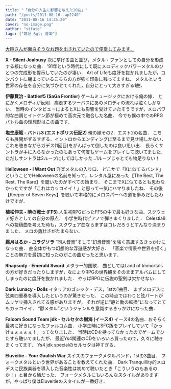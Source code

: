 ```yaml
---
title: "「自分の人生に影響を与えた10曲」"
path: "/posts/2011-08-16--wp2240"
date: "2011-08-16 14:35:20"
cover: "no-image.png"
author: "stfate"
tags: ["雑記 &gt; 音楽"]
---
```



<a href="http://d.hatena.ne.jp/zephyrcradle/20110815/1313420384">大臣さんが面白そうなお題を出されていたので便乗してみます．</a>

<span class="topics"><strong>X - Silent Jealousy</strong></span>
次に挙げる曲と並び，メタル・ファンとしての自分を形成する核になった曲．
'91年という時代にして既にメロディックパワーメタルのひとつの完成形を提示していたのが凄い．
Art of Lifeも度肝を抜かれましたが，コンパクトに纏まっているこちらの方が強く印象に残ってますね．
メタルという世界の存在を自分に気づかせてくれた，自分にとって大きすぎる1曲．

<span class="topics"><strong>伊藤賢治 - Battle#5 (SaGa Frontier)</strong></span>
ゲームミュージックにおける俺の嫁．
とにかくメロディが反則．疾走するツーバスにあのメロディの流れは泣くしかない．
当時のインタビューによるとXにも影響を受けていたそうですが，メロパワ的な曲調とイトケン節が極めて高次元で融合した名曲．
今でも僕の中でのRPGバトル曲の理想形はこの曲です．

<span class="topics"><strong>塩生康範 - バトル3 (エストポリス伝記2)</strong></span>
俺の嫁その2．エスト2の名曲．
こちらも展開がずるすぎる．イントロからエンディングに至るまで見せ場しかない．
これを聴きながらガデス(1回目)をがんばって倒したのは良い思い出．
長らくサントラが手に入らなかったのもあって何度もゲームをプレイして聴いてました．
ただしサントラは2ループにしてほしかった…1ループじゃとても物足りない！

<span class="topics"><strong>Helloween - I Want Out</strong></span>
洋楽メタルの入り口．
どこかで「Xに似てるバンド」ということでHelloweenの名前を知って，レンタル屋にあった【The Best, The Rest, The Rare】を聴いたのがすべての始まり．
そこまでXに似てるとも思わなかったですが「これはカッコイイ！」と思って一気にハマりましたね．
その後【Keeper of Seven Keys】を聴いて本格的にメロスパーへの道を歩みだしたわけですが．

<span class="topics"><strong>植松伸夫 - 暁の戦士 (FF5)</strong></span>
人生初RPGだったFF5の中で最も好きな曲．スクウェア好きとしての自分の原点．
小学生時代ピアノで弾きまくりました．
Celestia8への投稿曲を考えた時も，スクウェア曲ならまずはコレだろうとすんなり決まりました．
メロの勇壮さがたまらない．

<span class="topics"><strong>霜月はるか - ユラグソラ</strong></span>
“同人音楽”そして“幻想音楽”を強く意識するきっかけになった曲．
曲全体がもつ幻想的な浮遊感が大好き．
「音楽で情景や世界を描く」ことの魅力を最初に知ったのがこの曲だったと思います．

<span class="topics"><strong>Rhapsody - Emerald Sword</strong></span>
メタラー的国歌．
曲としてはLand of Immortalsの方が好きだったりしますが，なによりRPGの世界観をそのままアルバムにしてしまったのに度肝を抜かれました．
やっぱRPGに伝説の聖剣は欠かせない．

<span class="topics"><strong>Dark Lunacy - Dolls</strong></span>
イタリアのゴシック・デス，1stの1曲目．
まずメロデスに弦楽四重奏を導入したというのが驚きだった．
この時点ではわりと弦パートがムリヤリ挿入されてる感がありますが，
それが逆に“静と動の転換”になってとてもカッコイイ．
“鬱メタル”というジャンルを意識するきっかけになった曲．

<span class="topics"><strong>Falcom Sound Team jdk - セルセタの樹海 (イース4)</strong></span>
イース4の名曲．おそらく最初に好きになったファルコム曲．
小学生時にSFC版をプレイしていて「かっけぇぇぇぇぇ！」ってなりました．
当時はCDを持ってなかったのでゲームでひたすら聴いてましたが．
最近Ys4関連のCDをいろいろ買ったので，久々に聴きまくってます．
Ys4 jdk specialのセルセタは神すぎる．

<span class="topics"><strong>Eluveitie - Your Gaulish War</strong></span>
スイスのフォークメタルバンド，1stの3曲目．
フォークメタルという世界があることを教えてくれた曲．
Dark Tranquillity的メロデスに民族楽器を導入した音楽性は初めて聴いたとき「こういうのもあるのか！」と目から鱗だった．
フォークメタルにもいろんなスタイルがありますが，やっぱり僕はEluveitieのスタイルが一番好き．